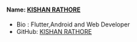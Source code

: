 #### Name: [KISHAN RATHORE](https://github.com/rkishan516) 
 - Bio : Flutter,Android and Web Developer
 - GitHub: [KISHAN RATHORE](https://github.com/rkishan516) 
